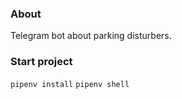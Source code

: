 ### About ###
Telegram bot about parking disturbers.

### Start project ###
`pipenv install`
`pipenv shell`

